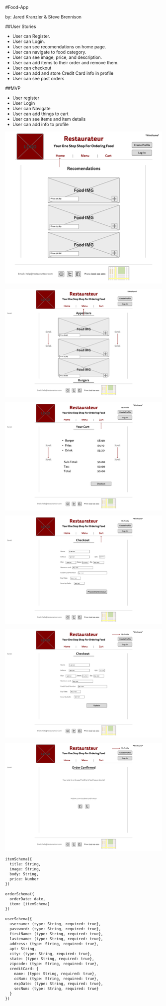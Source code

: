 #Food-App

by: Jared Kranzler & Steve Brennison

##User Stories
* User can Register.
* User can Login.
* User can see recomendations on home page.
* User can navigate to food category.
* User can see image, price, and description.
* User can add items to their order and remove them.
* User can checkout
* User can add and store Credit Card info in profile
* User can see past orders

##MVP
* User register
* User Login
* User can Navigate
* User can add things to cart
* User can see items and item details
* User can add info to profile


![alt text](https://github.com/jaredkranzler/project2_food_app/blob/master/Wireframe/1-Home.png)

![alt text](https://github.com/jaredkranzler/project2_food_app/blob/master/Wireframe/2-Menu.png)

![alt text](https://github.com/jaredkranzler/project2_food_app/blob/master/Wireframe/3-Cart.png)

![alt text](https://github.com/jaredkranzler/project2_food_app/blob/master/Wireframe/4-Checkout.png)

![alt text](https://github.com/jaredkranzler/project2_food_app/blob/master/Wireframe/5-Profile.png)

![alt text](https://github.com/jaredkranzler/project2_food_app/blob/master/Wireframe/6-Confirm.png)

```
itemSchema({
  title: String,
  image: String,
  body: String,
  price: Number
})

orderSchema({
  orderDate: date,
  item: [itemSchema]
})

userSchema({
  username: (type: String, required: true},
  password: (type: String, required: true},
  firstName: (type: String, required: true},
  lastename: (type: String, required: true},
  address: (type: String, required: true},
  apt: String,
  city: (type: String, required: true},
  state: (type: String, required: true},
  zipcode: (type: String, required: true},
  creditCard: {
    name: (type: String, required: true},
    ccNum: (type: String, required: true},
    expDate: (type: String, required: true},
    secNum: (type: String, required: true}
  }
})
```